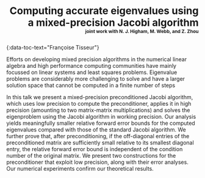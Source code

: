 <h3 id="tisseur" style="text-align: right;font-size:26px !important;">Computing accurate eigenvalues using a mixed-precision Jacobi algorithm <div style="font-size:12px !important;">joint work with N. J. Higham, M. Webb, and Z. Zhou</div></h3>
{:data-toc-text="Françoise Tisseur"}

Efforts on developing mixed precision algorithms
in the numerical linear algebra and high performance computing
communities have mainly focussed on linear systems and least squares problems.
Eigenvalue problems are considerably more challenging to solve and have a larger
solution space that cannot be computed in a finite number of steps

In this talk we present a mixed-precision preconditioned Jacobi algorithm, which uses low
precision to compute the preconditioner, applies it in high precision
(amounting to two matrix-matrix multiplications)
and solves the eigenproblem using the
Jacobi algorithm in working precision. Our analysis yields meaningfully smaller
relative forward error bounds for the computed eigenvalues compared with those
of the standard Jacobi algorithm. We further prove that, after preconditioning,
if the off-diagonal entries of the preconditioned matrix are sufficiently small
relative to its smallest diagonal entry, the relative forward error bound is
independent of the condition number of the original matrix. We present two
constructions for the preconditioner that exploit low precision, along with
their error analyses. Our numerical experiments confirm our theoretical results. 
